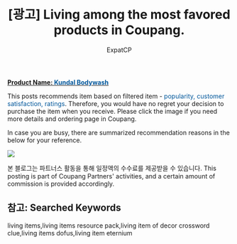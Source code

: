 ﻿---
layout: post
title: " [광고] Living among the most favored products in Coupang."
author: ExpatCP
categories: [ Living ]
tags: [living items,living items resource pack,living item of decor crossword clue,living items dofus,living item eternium]
image: https://thumbnail7.coupangcdn.com/thumbnails/remote/492x492ex/image/retail/images/90038736241950-b3265354-08b1-457c-b780-ef735a5d5cdb.jpg 
---

<a href="https://link.coupang.com/a/lLa1N"><b>Product Name: <font color='#01579B'>Kundal Bodywash</font></b></a>

This posts recommends item based on filtered item - <font color='#01579B'>popularity, customer satisfaction, ratings</font>.
Therefore, you would have no regret your decision to purchase the item when you receive.
Please click the image if you need more details and ordering page in Coupang. 

In case you are busy, there are summarized recommendation reasons in the below for your reference. 

<a href="https://link.coupang.com/a/lLa1N"><img src="https://thumbnail9.coupangcdn.com/thumbnails/remote/q89/image/retail/images/1670368923100441-cfe2c039-a897-4bc7-b6cf-1ad7d72746bb.jpg"></a> 

본 블로그는 파트너스 활동을 통해 일정액의 수수료를 제공받을 수 있습니다.
This posting is part of Coupang Partners' activities, and a certain amount of commission is provided accordingly.

## 참고: Searched Keywords  
living items,living items resource pack,living item of decor crossword clue,living items dofus,living item eternium
